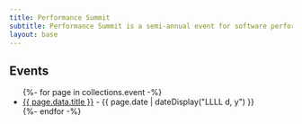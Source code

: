 ```yaml
---
title: Performance Summit
subtitle: Performance Summit is a semi-annual event for software performance enthusiasts interested in learning and speaking about research and development in software performance space.
layout: base
---
```


## Events

<ul class="listing">
{%- for page in collections.event -%}
  <li>
    <a href="{{ page.url }}">{{ page.data.title }}</a> -
    <time datetime="{{ page.date }}">{{ page.date | dateDisplay("LLLL d, y") }}</time>
  </li>
{%- endfor -%}
</ul>
